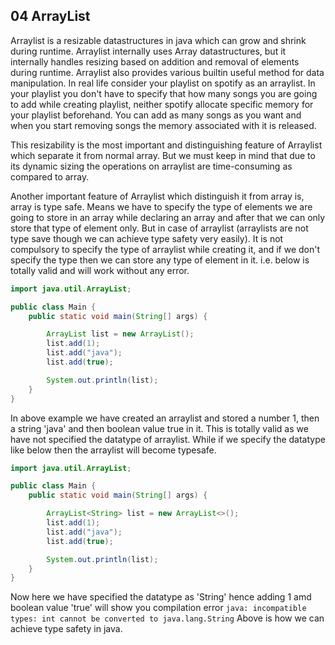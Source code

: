 ## 04 ArrayList

Arraylist is a resizable datastructures in java which can grow and shrink during runtime. Arraylist internally uses Array
datastructures, but it internally handles resizing based on addition and removal of elements during runtime. Arraylist also
provides various builtin useful method for data manipulation. In real life consider your playlist on spotify as an arraylist.
In your playlist you don't have to specify that how many songs you are going to add while creating playlist,
neither spotify allocate specific memory for your playlist beforehand. You can add as many songs as you want and when you 
start removing songs the memory associated with it is released. 

This resizability is the most important and distinguishing feature of Arraylist which separate it from normal array. But 
we must keep in mind that due to its dynamic sizing the operations on arraylist are time-consuming as compared to array.

Another important feature of Arraylist which distinguish it from array is, array is type safe. Means we have to specify the 
type of elements we are going to store in an array while declaring an array and after that we can only store that type of 
element only. But in case of arraylist (arraylists are not type save though we can achieve type safety very easily). It 
is not compulsory to specify the type of arraylist while creating it, and if we don't specify the type then we can store 
any type of element in it. i.e. below is totally valid and will work without any error.

```java
import java.util.ArrayList;

public class Main {
    public static void main(String[] args) {

        ArrayList list = new ArrayList();
        list.add(1);
        list.add("java");
        list.add(true);

        System.out.println(list);
    }
}
```

In above example we have created an arraylist and stored a number 1, then a string 'java' and then boolean value true in 
it. This is totally valid as we have not specified the datatype of arraylist. While if we specify the datatype like below 
then the arraylist will become typesafe.

```java
import java.util.ArrayList;

public class Main {
    public static void main(String[] args) {

        ArrayList<String> list = new ArrayList<>();
        list.add(1);
        list.add("java");
        list.add(true);

        System.out.println(list);
    }
}
```

Now here we have specified the datatype as 'String' hence adding 1 amd boolean value 'true' will show you compilation error 
`java: incompatible types: int cannot be converted to java.lang.String`
Above is how we can achieve type safety in java.



